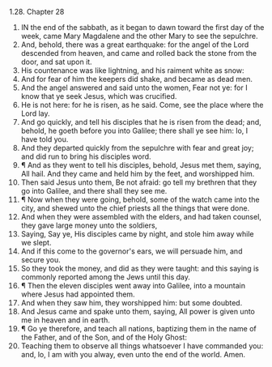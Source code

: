 1.28. Chapter 28
1. IN the end of the sabbath, as it began to dawn toward the first day of the week, came Mary Magdalene and the other Mary to see the sepulchre.
2. And, behold, there was a great earthquake: for the angel of the Lord descended from heaven, and came and rolled back the stone from the door, and sat upon it.
3. His countenance was like lightning, and his raiment white as snow:
4. And for fear of him the keepers did shake, and became as dead men.
5. And the angel answered and said unto the women, Fear not ye: for I know that ye seek Jesus, which was crucified.
6. He is not here: for he is risen, as he said. Come, see the place where the Lord lay.
7. And go quickly, and tell his disciples that he is risen from the dead; and, behold, he goeth before you into Galilee; there shall ye see him: lo, I have told you.
8. And they departed quickly from the sepulchre with fear and great joy; and did run to bring his disciples word.
9. ¶ And as they went to tell his disciples, behold, Jesus met them, saying, All hail. And they came and held him by the feet, and worshipped him.
10. Then said Jesus unto them, Be not afraid: go tell my brethren that they go into Galilee, and there shall they see me.
11. ¶ Now when they were going, behold, some of the watch came into the city, and shewed unto the chief priests all the things that were done.
12. And when they were assembled with the elders, and had taken counsel, they gave large money unto the soldiers,
13. Saying, Say ye, His disciples came by night, and stole him away while we slept.
14. And if this come to the governor's ears, we will persuade him, and secure you.
15. So they took the money, and did as they were taught: and this saying is commonly reported among the Jews until this day.
16. ¶ Then the eleven disciples went away into Galilee, into a mountain where Jesus had appointed them.
17. And when they saw him, they worshipped him: but some doubted.
18. And Jesus came and spake unto them, saying, All power is given unto me in heaven and in earth.
19. ¶ Go ye therefore, and teach all nations, baptizing them in the name of the Father, and of the Son, and of the Holy Ghost:
20. Teaching them to observe all things whatsoever I have commanded you: and, lo, I am with you alway, even unto the end of the world. Amen.


